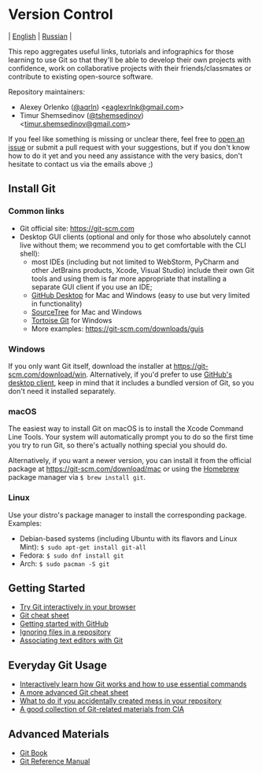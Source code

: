 # Version Control

| [English](README.md) | [Russian](README.ru.md) |

This repo aggregates useful links, tutorials and infographics for those
learning to use Git so that they'll be able to develop their own projects with
confidence, work on collaborative projects with their friends/classmates or
contribute to existing open-source software.

Repository maintainers:

 * Alexey Orlenko ([@aqrln](https://github.com/aqrln))
   &lt;eaglexrlnk@gmail.com&gt;
 * Timur Shemsedinov ([@tshemsedinov](https://github.com/tshemsedinov))
   &lt;timur.shemsedinov@gmail.com&gt;

If you feel like something is missing or unclear there, feel free to [open an
issue](https://github.com/HowProgrammingWorks/VersionControl/issues/new) or
submit a pull request with your suggestions, but if you don't know how to do it
yet and you need any assistance with the very basics, don't hesitate to contact
us via the emails above ;)

## Install Git

### Common links

* Git official site: <https://git-scm.com>
* Desktop GUI clients (optional and only for those who absolutely cannot live
  without them; we recommend you to get comfortable with the CLI shell):
   - most IDEs (including but not limited to WebStorm, PyCharm and other
     JetBrains products, Xcode, Visual Studio) include their own Git tools
     and using them is far more appropriate that installing a separate
     GUI client if you use an IDE;
   - [GitHub Desktop](https://desktop.github.com/) for Mac and Windows (easy to
     use but very limited in functionality)
   - [SourceTree](https://www.sourcetreeapp.com/) for Mac and Windows
   - [Tortoise Git](https://tortoisegit.org/) for Windows
   - More examples: <https://git-scm.com/downloads/guis>

### Windows

If you only want Git itself, download the installer at
<https://git-scm.com/download/win>.  Alternatively, if you'd prefer to use
[GitHub's desktop client](https://windows.github.com), keep in mind that it
includes a bundled version of Git, so you don't need it installed separately.

### macOS

The easiest way to install Git on macOS is to install the Xcode Command Line Tools.
Your system will automatically prompt you to do so the first time you try to
run Git, so there's actually nothing special you should do.

Alternatively, if you want a newer version, you can install it from the
official package at <https://git-scm.com/download/mac> or using
the [Homebrew](https://brew.sh) package manager via `$ brew install git`.

### Linux

Use your distro's package manager to install the corresponding package.
Examples:

* Debian-based systems (including Ubuntu with its flavors and Linux Mint):
  `$ sudo apt-get install git-all`
* Fedora: `$ sudo dnf install git`
* Arch: `$ sudo pacman -S git`

## Getting Started

* [Try Git interactively in your browser](https://try.github.io/levels/1/challenges/1)
* [Git cheat sheet](https://github.github.com/training-kit/downloads/github-git-cheat-sheet.pdf)
* [Getting started with GitHub](https://guides.github.com/activities/hello-world/)
* [Ignoring files in a repository](https://help.github.com/articles/ignoring-files/)
* [Associating text editors with Git](https://help.github.com/articles/associating-text-editors-with-git/)

## Everyday Git Usage

* [Interactively learn how Git works and how to use essential commands](http://learngitbranching.js.org/)
* [A more advanced Git cheat sheet](http://ndpsoftware.com/git-cheatsheet.html)
* [What to do if you accidentally created mess in your repository](http://justinhileman.info/article/git-pretty/git-pretty.png)
* [A good collection of Git-related materials from CIA](https://wikileaks.org/ciav7p1/cms/space_1736707.html)

## Advanced Materials

* [Git Book](https://git-scm.com/book/en/v2)
* [Git Reference Manual](https://git-scm.com/docs)
